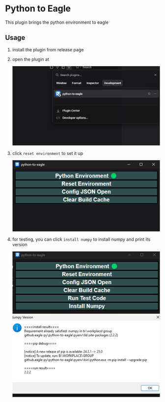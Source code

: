 # Python to Eagle
This plugin brings the python environment to eagle

## Usage
1. install the plugin from release page
2. open the plugin at 

    ![image](./docs-asset/guide.png)

3. click `reset environment` to set it up

    ![image](./docs-asset/menu.png)


4. for testing, you can click `install numpy` to install numpy and print its version

    ![image](./docs-asset/numpy.png)

